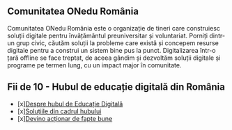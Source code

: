## Comunitatea ONedu România

Comunitatea ONedu România este o organizație de tineri care construiesc soluții digitale pentru învățământul preuniversitar și voluntariat. Porniți dintr-un grup civic, căutăm soluții la probleme care există și concepem resurse digitale pentru a construi un sistem bine pus la punct. Digitalizarea într-o țară offline se face treptat, de aceea gândim și dezvoltăm soluții digitale și programe pe termen lung, cu un impact major în comunitate.

## Fii de 10 - Hubul de educație digitală din România

- [x][Despre hubul de Educație Digitală](https://fiide10.ro/despre)
- [x][Soluțiile din cadrul hubului](https://fiide10.ro/solutii)
- [x][Devino acționar de fapte bune](https://fiide10.ro/actionar)
